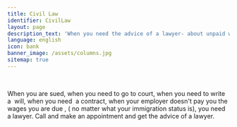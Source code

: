```yaml
---
title: Civil Law
identifier: CivilLaw
layout: page
description_text: 'When you need the advice of a lawyer- about unpaid wages, about your landlord, about a contract, about a lawsuit you want to bring- call and make an appointment.'
language: english
icon: bank
banner_image: /assets/columns.jpg
sitemap: true
---
```



&nbsp;

When you are sued, when you need to go to court, when you need to write a &nbsp;will, when you need &nbsp;a contract, when your employer doesn't pay you the wages you are due , ( no matter what your immigration status is), you need a lawyer. Call and make an appointment and get the advice of a lawyer.